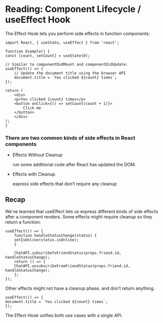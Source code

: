 # Reading: Component Lifecycle / useEffect Hook

The Effect Hook lets you perform side effects in function components:

    import React, { useState, useEffect } from 'react';

    function Example() {
    const [count, setCount] = useState(0);

    // Similar to componentDidMount and componentDidUpdate:
    useEffect(() => {
        // Update the document title using the browser API
        document.title = `You clicked ${count} times`;
    });

    return (
        <div>
        <p>You clicked {count} times</p>
        <button onClick={() => setCount(count + 1)}>
            Click me
        </button>
        </div>
    );
    }

### There are two common kinds of side effects in React components

- Effects Without Cleanup

    run some additional code after React has updated the DOM.

- Effects with Cleanup

     express side effects that don’t require any cleanup

## Recap

We’ve learned that useEffect lets us express different kinds of side effects after a component renders. Some effects might require cleanup so they return a function:

    useEffect(() => {
        function handleStatusChange(status) {
        setIsOnline(status.isOnline);
        }

        ChatAPI.subscribeToFriendStatus(props.friend.id, handleStatusChange);
        return () => {
        ChatAPI.unsubscribeFromFriendStatus(props.friend.id, handleStatusChange);
        };
    });

Other effects might not have a cleanup phase, and don’t return anything.

    useEffect(() => {
    document.title = `You clicked ${count} times`;
    });

The Effect Hook unifies both use cases with a single API.
